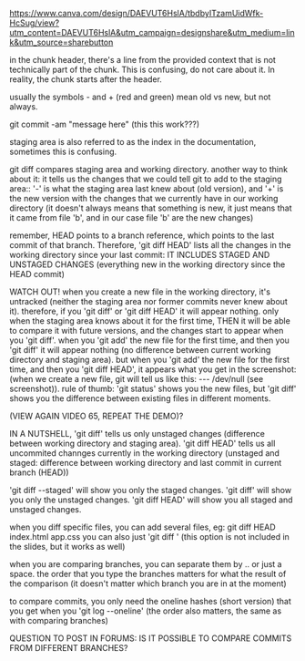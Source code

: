 https://www.canva.com/design/DAEVUT6HslA/tbdbyITzamUidWfk-HcSug/view?utm_content=DAEVUT6HslA&utm_campaign=designshare&utm_medium=link&utm_source=sharebutton

in the chunk header, there's a line from the provided context that is not technically part of the chunk. This is confusing, do not care about it. In reality, the chunk starts after the header.

usually the symbols - and + (red and green) mean old vs new, but not always.

git commit -am "message here" (this this work???)

staging area is also referred to as the index in the documentation, sometimes this is confusing.

git diff compares staging area and working directory. another way to think about it: it tells us the changes that we could tell git to add to the staging area:: '-' is what the staging area last knew about (old version), and '+' is the new version with the changes that we currently have in our working directory (it doesn't always means that something is new, it just means that it came from file 'b', and in our case file 'b' are the new changes)

remember, HEAD points to a branch reference, which points to the last commit of that branch. Therefore, 'git diff HEAD' lists all the changes in the working directory since your last commit: IT INCLUDES STAGED AND UNSTAGED CHANGES (everything new in the working directory since the HEAD commit)

WATCH OUT! when you create a new file in the working directory, it's untracked (neither the staging area nor former commits never knew about it). therefore, if you 'git diff' or 'git diff HEAD' it will appear nothing. only when the staging area knows about it for the first time, THEN it will be able to compare it with future versions, and the changes start to appear when you 'git diff'.
when you 'git add' the new file for the first time, and then you 'git diff' it will appear nothing (no difference between current working directory and staging area). but when you 'git add' the new file for the first time, and then you 'git diff HEAD', it appears what you get in the screenshot: (when we create a new file, git will tell us like this: --- /dev/null (see screenshot)).
rule of thumb: 'git status' shows you the new files, but 'git diff' shows you the difference between existing files in different moments.

(VIEW AGAIN VIDEO 65, REPEAT THE DEMO)?

IN A NUTSHELL, 'git diff' tells us only unstaged changes (difference between working directory and staging area). 'git diff HEAD' tells us all uncommited channges currently in the working directory (unstaged and staged: difference between working directory and last commit in current branch (HEAD))

'git diff --staged' will show you only the staged changes.
'git diff' will show you only the unstaged changes.
'git diff HEAD' will show you all staged and unstaged changes.

when you diff specific files, you can add several files, eg: git diff HEAD index.html app.css
you can also just 'git diff <file-name>' (this option is not included in the slides, but it works as well)

when you are comparing branches, you can separate them by .. or just a space. the order that you type the branches matters for what the result of the comparison (it doesn't matter which branch you are in at the moment)

to compare commits, you only need the oneline hashes (short version) that you get when you 'git log --oneline' (the order also matters, the same as with comparing branches)

QUESTION TO POST IN FORUMS: IS IT POSSIBLE TO COMPARE COMMITS FROM DIFFERENT BRANCHES?
